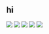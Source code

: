 ## hi


![](http://github-profile-summary-cards.vercel.app/api/cards/profile-details?username=jannat710&theme=discord_old_blurple)
![](http://github-profile-summary-cards.vercel.app/api/cards/repos-per-language?username=jannat710&theme=discord_old_blurple)
![](http://github-profile-summary-cards.vercel.app/api/cards/most-commit-language?username=jannat710&theme=discord_old_blurple)
![](http://github-profile-summary-cards.vercel.app/api/cards/stats?username=jannat710&theme=discord_old_blurple)
![](http://github-profile-summary-cards.vercel.app/api/cards/productive-time?username=jannat710&theme=discord_old_blurple&utcOffset=8)



